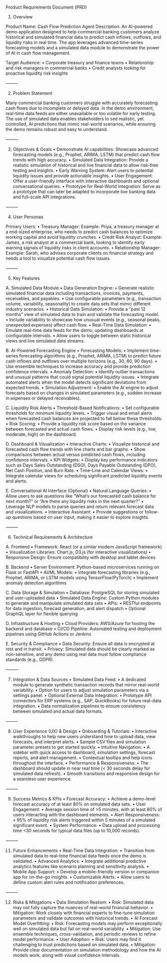 Product Requirements Document (PRD)

1. Overview

Product Name: Cash Flow Prediction Agent
Description:
An AI-powered demo application designed to help commercial banking customers analyze historical and simulated financial data to predict cash inflows, outflows, and liquidity risks in real time. The app leverages advanced time-series forecasting models and a simulated data module to demonstrate the power of AI in cash flow management.

Target Audience:
	•	Corporate treasury and finance teams
	•	Relationship and risk managers in commercial banks
	•	Credit analysts looking for proactive liquidity risk insights

⸻

2. Problem Statement

Many commercial banking customers struggle with accurately forecasting cash flows due to incomplete or delayed data. In the demo environment, real-time data feeds are either unavailable or too volatile for early testing. The use of simulated data enables stakeholders to see realistic, yet controlled, AI predictions that mimic real-world scenarios, while ensuring the demo remains robust and easy to understand.

⸻

3. Objectives & Goals
	•	Demonstrate AI capabilities: Showcase advanced forecasting models (e.g., Prophet, ARIMA, LSTM) that predict cash flow trends with high accuracy.
	•	Simulated Data Integration: Provide a realistic simulation of historical and live financial data to allow risk-free testing and insights.
	•	Early Warning System: Alert users to potential liquidity issues and provide actionable insights.
	•	User Engagement: Offer a user-friendly interface with interactive dashboards and optional conversational queries.
	•	Prototype for Real-World Integration: Serve as a prototype that can later be adapted to incorporate live banking data and full-scale API integrations.

⸻

4. User Personas

Primary Users:
	•	Treasury Manager:
Example: Priya, a treasury manager at a mid-sized enterprise, who needs to predict cash balances to optimize working capital and avoid liquidity crunches.
	•	Credit Risk Analyst:
Example: James, a risk analyst at a commercial bank, looking to identify early warning signals of liquidity risks in client accounts.
	•	Relationship Manager:
Example: Sarah, who advises corporate clients on financial strategy and needs a tool to visualize potential cash flow issues.

⸻

5. Key Features

A. Simulated Data Module
	•	Data Generation Engine:
	•	Generate realistic simulated financial data including transactions, invoices, payments, receivables, and payables.
	•	Use configurable parameters (e.g., transaction volume, variability, seasonality) to create data sets that mimic different industry scenarios.
	•	Historical Data Simulation:
	•	Provide a “past 12 months” view of simulated data to train and validate the forecasting model.
	•	Include variability to showcase how unusual events (e.g., seasonal peaks, unexpected expenses) affect cash flow.
	•	Real-Time Data Simulation:
	•	Emulate real-time data feeds for the demo, updating dashboards at configurable intervals.
	•	Allow users to toggle between static historical views and live simulated data streams.

B. AI-Powered Forecasting Engine
	•	Forecasting Models:
	•	Implement time-series forecasting algorithms (e.g., Prophet, ARIMA, LSTM) to predict future cash inflows and outflows over multiple horizons (e.g., 30, 60, 90 days).
	•	Use ensemble techniques to increase accuracy and provide prediction confidence intervals.
	•	Anomaly Detection:
	•	Identify outlier transactions and unusual patterns that could signal potential liquidity issues.
	•	Integrate automated alerts when the model detects significant deviations from expected trends.
	•	Simulation Adjustment:
	•	Enable the AI engine to adjust forecasts based on changes in simulated parameters (e.g., sudden increase in expenses or delayed receivables).

C. Liquidity Risk Alerts
	•	Threshold-Based Notifications:
	•	Set configurable thresholds for minimum liquidity levels.
	•	Trigger visual and email alerts when forecasted cash balances are projected to fall below these thresholds.
	•	Risk Scoring:
	•	Provide a liquidity risk score based on the variance between forecasted and actual cash flows.
	•	Display risk levels (e.g., low, moderate, high) on the dashboard.

D. Dashboard & Visualization
	•	Interactive Charts:
	•	Visualize historical and forecasted cash flow trends with line charts and bar graphs.
	•	Show comparisons between actual versus predicted cash flows, including confidence intervals.
	•	KPI Widgets:
	•	Display key performance indicators such as Days Sales Outstanding (DSO), Days Payable Outstanding (DPO), Net Cash Position, and Burn Rate.
	•	Time-Line and Calendar Views:
	•	Integrate calendar views for scheduling significant predicted liquidity events and alerts.

E. Conversational AI Interface (Optional)
	•	Natural Language Queries:
	•	Allow users to ask questions like “What’s our forecasted cash balance for next month?” or “Are there any liquidity risks in the next quarter?”
	•	Leverage NLP models to parse queries and return relevant forecast data and visualizations.
	•	Interactive Assistant:
	•	Provide suggestions or follow-up questions based on user input, making it easier to explore insights.

⸻

6. Technical Requirements & Architecture

A. Frontend
	•	Framework: React (or a similar modern JavaScript framework)
	•	Visualization Libraries: Chart.js, D3.js (for interactive visualizations)
	•	Responsive Design: Ensure compatibility with desktop and tablet devices

B. Backend
	•	Server Environment: Python-based microservices running on Flask or FastAPI
	•	AI/ML Models:
	•	Integrate forecasting libraries (e.g., Prophet, ARIMA, or LSTM models using TensorFlow/PyTorch)
	•	Implement anomaly detection algorithms

C. Data Storage & Simulation
	•	Database: PostgreSQL for storing simulated and user-uploaded data
	•	Simulated Data Engine: Custom Python modules to generate and manipulate simulated data sets
	•	APIs:
	•	RESTful endpoints for data ingestion, forecast generation, and alert dispatch
	•	Optional GraphQL layer for flexible querying

D. Infrastructure & Hosting
	•	Cloud Providers: AWS/Azure for hosting the backend and database
	•	CI/CD Pipeline: Automated testing and deployment pipelines using GitHub Actions or Jenkins

E. Security & Compliance
	•	Data Security: Ensure all data is encrypted at rest and in transit.
	•	Privacy: Simulated data should be clearly marked as non-sensitive, and any demo using real data must follow compliance standards (e.g., GDPR).

⸻

7. Integration & Data Sources
	•	Simulated Data Feed:
	•	A dedicated module to generate synthetic transaction records that mirror real-world variability.
	•	Option for users to adjust simulation parameters via a settings panel.
	•	Optional External Data Integration:
	•	Prototype API connectors for ERP systems (e.g., SAP, QuickBooks) for future real-data integration.
	•	Data normalization pipelines to ensure consistency between simulated and actual data formats.

⸻

8. User Experience (UX) & Design
	•	Onboarding & Tutorials:
	•	Interactive walkthroughs to help new users understand how to upload data, view forecasts, and interpret alerts.
	•	Sample CSV files and simulation parameter presets to get started quickly.
	•	Intuitive Navigation:
	•	A sidebar with quick access to dashboard, simulation settings, forecast reports, and alert management.
	•	Contextual tooltips and help icons throughout the interface.
	•	Performance & Responsiveness:
	•	The dashboard should update in near real time (< 30 seconds delay for simulated data refresh).
	•	Smooth transitions and responsive design for a seamless user experience.

⸻

9. Success Metrics & KPIs
	•	Forecast Accuracy:
	•	Achieve a demo-level forecast accuracy of at least 80% on simulated data sets.
	•	User Engagement:
	•	Average session time of >5 minutes, with at least 80% of users interacting with the dashboard elements.
	•	Alert Responsiveness:
	•	95% of liquidity risk alerts triggered within 5 minutes of a simulated significant event.
	•	System Performance:
	•	Data upload and processing time <30 seconds for typical data files (up to 10,000 records).


⸻

11. Future Enhancements
	•	Real-Time Data Integration:
	•	Transition from simulated data to real-time financial data feeds once the demo is validated.
	•	Advanced Analytics:
	•	Integrate additional predictive analytics features like scenario planning and sensitivity analysis.
	•	Mobile App Support:
	•	Develop a mobile-friendly version or companion app for on-the-go insights.
	•	Customizable Alerts:
	•	Allow users to define custom alert rules and notification preferences.

⸻

12. Risks & Mitigations
	•	Data Simulation Realism:
	•	Risk: Simulated data may not fully capture the nuances of real-world financial behavior.
	•	Mitigation: Work closely with financial experts to fine-tune simulation parameters and validate outcomes with historical trends.
	•	AI Forecast Model Overfitting:
	•	Risk: Forecasting models may perform exceptionally well on simulated data but fail on real-world variability.
	•	Mitigation: Use ensemble techniques, cross-validation, and periodic reviews to refine model performance.
	•	User Adoption:
	•	Risk: Users may find it challenging to trust predictions based on simulated data.
	•	Mitigation: Provide clear documentation on simulation methodology and how the AI models work, along with visual confidence intervals.
